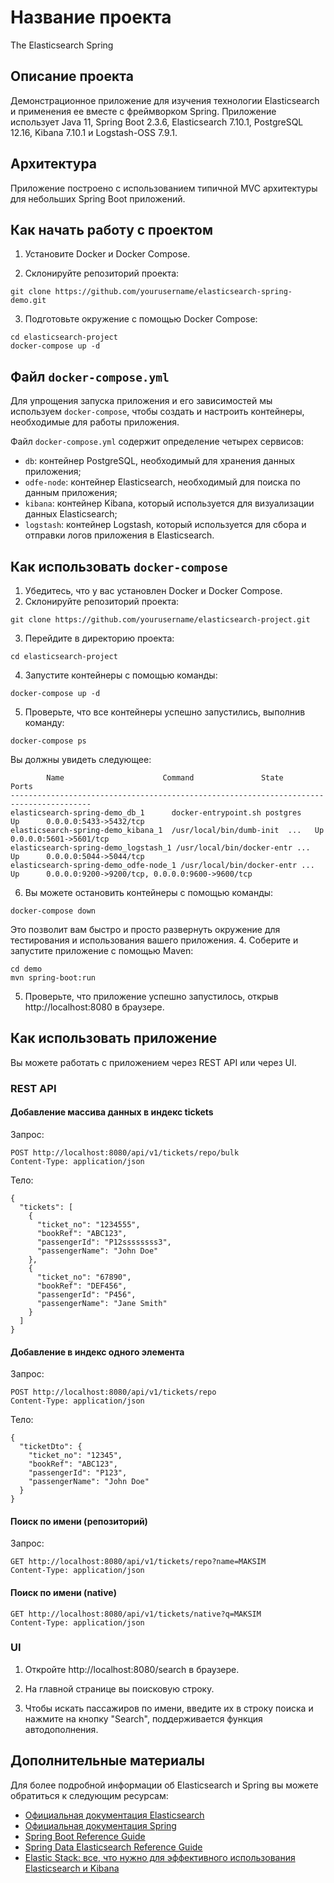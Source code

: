 
# Название проекта

The Elasticsearch Spring

## Описание проекта

Демонстрационное приложение для изучения технологии Elasticsearch и применения ее вместе с фреймворком Spring. Приложение использует Java 11, Spring Boot 2.3.6, Elasticsearch 7.10.1, PostgreSQL 12.16, Kibana 7.10.1 и Logstash-OSS 7.9.1.

## Архитектура

Приложение построено с использованием типичной MVC архитектуры для небольших Spring Boot приложений.

## Как начать работу с проектом

1. Установите Docker и Docker Compose.

2. Склонируйте репозиторий проекта:
```
git clone https://github.com/yourusername/elasticsearch-spring-demo.git
```

3. Подготовьте окружение с помощью Docker Compose:
```
cd elasticsearch-project
docker-compose up -d
```
## Файл `docker-compose.yml`

Для упрощения запуска приложения и его зависимостей мы используем `docker-compose`, чтобы создать и настроить контейнеры, необходимые для работы приложения.

Файл `docker-compose.yml` содержит определение четырех сервисов:
- `db`: контейнер PostgreSQL, необходимый для хранения данных приложения;
- `odfe-node`: контейнер Elasticsearch, необходимый для поиска по данным приложения;
- `kibana`: контейнер Kibana, который используется для визуализации данных Elasticsearch;
- `logstash`: контейнер Logstash, который используется для сбора и отправки логов приложения в Elasticsearch.

## Как использовать `docker-compose`

1. Убедитесь, что у вас установлен Docker и Docker Compose.
2. Склонируйте репозиторий проекта:
```
git clone https://github.com/yourusername/elasticsearch-project.git
```
3. Перейдите в директорию проекта:
```
cd elasticsearch-project
```
4. Запустите контейнеры с помощью команды:
```
docker-compose up -d
```
5. Проверьте, что все контейнеры успешно запустились, выполнив команду:
```
docker-compose ps
```
Вы должны увидеть следующее:
```
        Name                      Command               State           Ports
----------------------------------------------------------------------------------------
elasticsearch-spring-demo_db_1      docker-entrypoint.sh postgres    Up      0.0.0.0:5433->5432/tcp
elasticsearch-spring-demo_kibana_1  /usr/local/bin/dumb-init  ...   Up      0.0.0.0:5601->5601/tcp
elasticsearch-spring-demo_logstash_1 /usr/local/bin/docker-entr ...   Up      0.0.0.0:5044->5044/tcp
elasticsearch-spring-demo_odfe-node_1 /usr/local/bin/docker-entr ...   Up      0.0.0.0:9200->9200/tcp, 0.0.0.0:9600->9600/tcp
```
6. Вы можете остановить контейнеры с помощью команды:
```
docker-compose down
```

Это позволит вам быстро и просто развернуть окружение для тестирования и использования вашего приложения.
4. Соберите и запустите приложение с помощью Maven:
```
cd demo
mvn spring-boot:run
```

5. Проверьте, что приложение успешно запустилось, открыв http://localhost:8080 в браузере.

## Как использовать приложение

Вы можете работать с приложением через REST API или через UI.

### REST API

#### Добавление массива данных в индекс tickets

Запрос:
```
POST http://localhost:8080/api/v1/tickets/repo/bulk
Content-Type: application/json
```

Тело:
```
{
  "tickets": [
    {
      "ticket_no": "1234555",
      "bookRef": "ABC123",
      "passengerId": "P12ssssssss3",
      "passengerName": "John Doe"
    },
    {
      "ticket_no": "67890",
      "bookRef": "DEF456",
      "passengerId": "P456",
      "passengerName": "Jane Smith"
    }
  ]
}
```

#### Добавление в индекс одного элемента 

Запрос:
```
POST http://localhost:8080/api/v1/tickets/repo
Content-Type: application/json
```
Тело:
```
{
  "ticketDto": {
    "ticket_no": "12345",
    "bookRef": "ABC123",
    "passengerId": "P123",
    "passengerName": "John Doe"
  }
}
```

#### Поиск по имени (репозиторий)

Запрос:
```
GET http://localhost:8080/api/v1/tickets/repo?name=MAKSIM
Content-Type: application/json
```

#### Поиск по имени (native)
```
GET http://localhost:8080/api/v1/tickets/native?q=MAKSIM
Content-Type: application/json
```

### UI

1. Откройте http://localhost:8080/search в браузере.

2. На главной странице вы поисковую строку.

6. Чтобы искать пассажиров по имени, введите их в строку поиска и нажмите на кнопку "Search", поддерживается функция автодополнения.

## Дополнительные материалы

Для более подробной информации об Elasticsearch и Spring вы можете обратиться к следующим ресурсам:

- [Официальная документация Elasticsearch](https://www.elastic.co/guide/en/elasticsearch/reference/current/index.html)
- [Официальная документация Spring](https://docs.spring.io/spring-framework/docs/current/reference/html/)
- [Spring Boot Reference Guide](https://docs.spring.io/spring-boot/docs/2.3.x/reference/html/)
- [Spring Data Elasticsearch Reference Guide](https://docs.spring.io/spring-data/elasticsearch/docs/4.1.15/reference/html/)
- [Elastic Stack: все, что нужно для эффективного использования Elasticsearch и Kibana](https://www.elastic.co/what-is/elk-stack)
